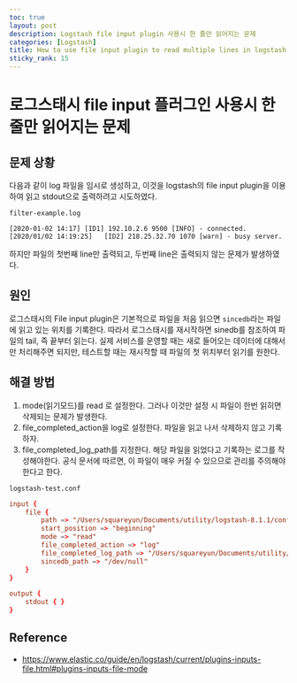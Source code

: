 ```yaml
---
toc: true
layout: post
description: Logstash file input plugin 사용시 한 줄만 읽어지는 문제
categories: [Logstash]
title: How to use file input plugin to read multiple lines in logstash.
sticky_rank: 15
---
```


# 로그스태시 file input 플러그인 사용시 한 줄만 읽어지는 문제

## 문제 상황

다음과 같이 log 파일을 임시로 생성하고, 이것을 logstash의 file input plugin을 이용하여 읽고 stdout으로 출력하려고 시도하였다.

`filter-example.log`

```log
[2020-01-02 14:17] [ID1] 192.10.2.6 9500 [INFO] - connected.
[2020/01/02 14:19:25]   [ID2] 218.25.32.70 1070 [warn] - busy server.
```

하지만 파일의 첫번째 line만 출력되고, 두번째 line은 출력되지 않는 문제가 발생하였다.

## 원인

로그스태시의 File input plugin은 기본적으로 파일을 처음 읽으면 `sincedb`라는 파일에 읽고 있는 위치를 기록한다.
따라서 로그스태시를 재시작하면 sinedb를 참조하여 파일의 tail, 즉 끝부터 읽는다.
실제 서비스를 운영할 때는 새로 들어오는 데이터에 대해서만 처리해주면 되지만, 테스트할 때는 재시작할 때 파일의 첫 위치부터 읽기를 원한다.

## 해결 방법

1. mode(읽기모드)를 read 로 설정한다. 그러나 이것만 설정 시 파일이 한번 읽히면 삭제되는 문제가 발생한다.
2. file_completed_action을 log로 설정한다. 파일을 읽고 나서 삭제하지 않고 기록하자.
3. file_completed_log_path를 지정한다. 해당 파일을 읽었다고 기록하는 로그를 작성해야한다. 공식 문서에 따르면, 이 파일이 매우 커질 수 있으므로 관리를 주의해야 한다고 한다.

`logstash-test.conf`

```conf
input {
	file {
		path => "/Users/squareyun/Documents/utility/logstash-8.1.1/config/filter-example.log"
		start_position => "beginning"
		mode => "read"
		file_completed_action => "log"
		file_completed_log_path => "/Users/squareyun/Documents/utility/logstash-8.1.1/config/test.log"
		sincedb_path => "/dev/null"
	}
}

output {
    stdout { }
}
```

## Reference

- https://www.elastic.co/guide/en/logstash/current/plugins-inputs-file.html#plugins-inputs-file-mode
